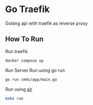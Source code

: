 # Go Traefik
Golang api with traefik as reverse proxy

## How To Run
Run traefik
```bash
docker compose up
```
Run Server
Run using go run
```bash
go run cmds/app/main.go
```
Run using [air](https://github.com/cosmtrek/air)
```bash
make run
```